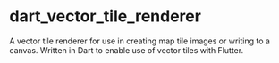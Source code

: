 # dart_vector_tile_renderer

A vector tile renderer for use in creating map tile images or writing to a canvas.
Written in Dart to enable use of vector tiles with Flutter.
